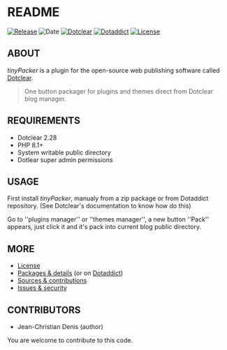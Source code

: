 # README

[![Release](https://img.shields.io/badge/release-1.4.3-a2cbe9.svg)](https://github.com/JcDenis/tinyPacker/releases)
![Date](https://img.shields.io/badge/date-2023.11.04-c44d58.svg)
[![Dotclear](https://img.shields.io/badge/dotclear-v2.28-137bbb.svg)](https://fr.dotclear.org/download)
[![Dotaddict](https://img.shields.io/badge/dotaddict-official-9ac123.svg)](https://plugins.dotaddict.org/dc2/details/tinyPacker)
[![License](https://img.shields.io/badge/license-GPL--2.0-ececec.svg)](https://github.com/JcDenis/tinyPacker/blob/master/LICENSE)

## ABOUT

_tinyPacker_ is a plugin for the open-source web publishing software called [Dotclear](https://www.dotclear.org).

> One button packager for plugins and themes direct from Dotclear blog manager.

## REQUIREMENTS

* Dotclear 2.28
* PHP 8.1+
* System writable public directory
* Dotlear super admin permissions

## USAGE

First install _tinyPacker_, manualy from a zip package or from 
Dotaddict repository. (See Dotclear's documentation to know how do this)

Go to ''plugins manager'' or ''themes manager'', 
a new button ''Pack'' appears, just click it 
and it's pack into current blog public directory.

## MORE

* [License](https://github.com/JcDenis/tinyPacker/blob/master/LICENSE)
* [Packages & details](https://github.com/JcDenis/tinyPacker/releases) (or on [Dotaddict](https://plugins.dotaddict.org/dc2/details/tinyPacker))
* [Sources & contributions](https://github.com/JcDenis/tinyPacker)
* [Issues & security](https://github.com/JcDenis/tinyPacker/issues)

## CONTRIBUTORS

* Jean-Christian Denis (author)

You are welcome to contribute to this code.
